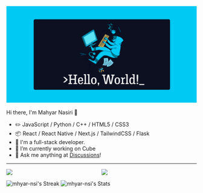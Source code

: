 <img src="./Hello world.png" />

Hi there, I'm Mahyar Nasiri 👋 

-   :pencil2: JavaScript / Python / C++ / HTML5 / CSS3 
-   :package: React / React Native / Next.js / TailwindCSS / Flask 
-   :seedling: I'm a full-stack developer.
-   🔭 I’m currently working on Cube
-   :thought_balloon: Ask me anything at [Discussions](https://github.com/Mhyar-nsi/Mhyar-nsi/discussions/new)!


--- 

<div align="center" style="display: flex;">
  <img width="50%" src="https://github-readme-streak-stats.herokuapp.com/?user=mhyar-nsi&theme=blueberry&hide_border=true"/>
  <img width="50%" src="https://github-readme-stats.vercel.app/api?username=mhyar-nsi&theme=blueberry&show_icons=true&hide_border=true&count_private=true"/>
</div> 

![mhyar-nsi's Streak](https://github-readme-streak-stats.herokuapp.com/?user=mhyar-nsi&theme=blueberry&hide_border=true)
![mhyar-nsi's Stats](https://github-readme-stats.vercel.app/api?username=mhyar-nsi&theme=blueberry&show_icons=true&hide_border=true&count_private=true)
